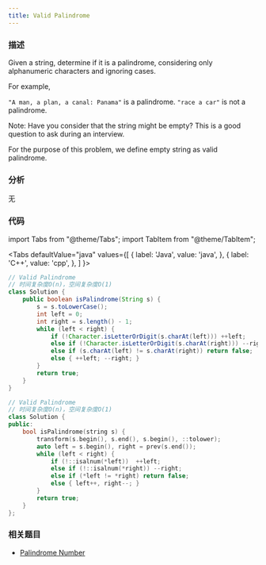 ```yaml
---
title: Valid Palindrome
---
```


### 描述

Given a string, determine if it is a palindrome, considering only alphanumeric characters and ignoring cases.

For example,

`"A man, a plan, a canal: Panama"` is a palindrome.
`"race a car"` is not a palindrome.

Note:
Have you consider that the string might be empty? This is a good question to ask during an interview.

For the purpose of this problem, we define empty string as valid palindrome.

### 分析

无

### 代码

import Tabs from "@theme/Tabs";
import TabItem from "@theme/TabItem";

<Tabs
defaultValue="java"
values={[
{ label: 'Java', value: 'java', },
{ label: 'C++', value: 'cpp', },
]
}>
<TabItem value="java">

```java
// Valid Palindrome
// 时间复杂度O(n)，空间复杂度O(1)
class Solution {
    public boolean isPalindrome(String s) {
        s = s.toLowerCase();
        int left = 0;
        int right = s.length() - 1;
        while (left < right) {
            if (!Character.isLetterOrDigit(s.charAt(left))) ++left;
            else if (!Character.isLetterOrDigit(s.charAt(right))) --right;
            else if (s.charAt(left) != s.charAt(right)) return false;
            else { ++left; --right; }
        }
        return true;
    }
}
```

</TabItem>
<TabItem value="cpp">

```cpp
// Valid Palindrome
// 时间复杂度O(n)，空间复杂度O(1)
class Solution {
public:
    bool isPalindrome(string s) {
        transform(s.begin(), s.end(), s.begin(), ::tolower);
        auto left = s.begin(), right = prev(s.end());
        while (left < right) {
            if (!::isalnum(*left))  ++left;
            else if (!::isalnum(*right)) --right;
            else if (*left != *right) return false;
            else { left++, right--; }
        }
        return true;
    }
};
```

</TabItem>
</Tabs>

### 相关题目

- [Palindrome Number](simulation/palindrome-number.md)
